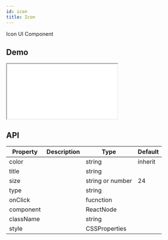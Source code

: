 ```yaml
---
id: icon
title: Icon
---
```


Icon UI Component

## Demo

<iframe src="/storybook-static/iframe.html?id=components-icon--default"></iframe>

## API

| Property  | Description | Type             | Default |
| --------- | ----------- | ---------------- | ------- |
| color     |             | string           | inherit |
| title     |             | string           |         |
| size      |             | string or number | 24      |
| type      |             | string           |         |
| onClick   |             | fucnction        |         |
| component |             | ReactNode        |         |
| className |             | string           |         |
| style     |             | CSSProperties    |         |
